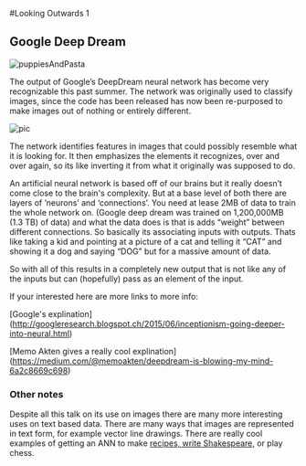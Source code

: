 #Looking Outwards 1

## Google Deep Dream

![puppiesAndPasta](https://kver.files.wordpress.com/2015/07/spaghetti-meatballs-become-really-frightening.jpg)

The output of Google’s DeepDream neural network has become very recognizable this past summer. The network was originally used to classify images, since the code has been released has now been re-purposed to make images out of nothing or entirely different. 

![pic](http://2.bp.blogspot.com/-17ajatawCW4/VYITTA1NkDI/AAAAAAAAAlM/eZmy5_Uu9TQ/s1600/classvis.png)


The network identifies features in images that could possibly resemble what it is looking for. It then emphasizes the elements it recognizes, over and over again, so its like inverting it from what it originally was supposed to do.

An artificial neural network is based off of our brains but it really doesn’t come close to the brain's complexity. But at a base level of both there are layers of ’neurons’ and ‘connections’. You need at lease 2MB of data to train the whole network on. (Google deep dream was trained on 1,200,000MB (1.3 TB) of data) and what the data does is that is adds “weight” between different connections. So basically its associating inputs with outputs. Thats like taking a kid and pointing at a picture of a cat and telling it “CAT” and showing it a dog and saying “DOG” but for a massive amount of data.

So with all of this results in a completely new output that is not like any of the inputs but can (hopefully) pass as an element of the input.

If your interested here are more links to more info:

[Google's explination] (http://googleresearch.blogspot.ch/2015/06/inceptionism-going-deeper-into-neural.html)

[Memo Akten gives a really cool explination] (https://medium.com/@memoakten/deepdream-is-blowing-my-mind-6a2c8669c698)

### Other notes

Despite all this talk on its use on images there are many more interesting uses on text based data. There are many ways that images are represented in text form, for example vector line drawings. There are really cool examples of getting an ANN to make [recipes, write Shakespeare,](http://karpathy.github.io/2015/05/21/rnn-effectiveness/) or play chess.
 
